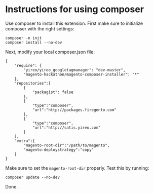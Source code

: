 # Instructions for using composer

Use composer to install this extension. First make sure to initialize composer with the right settings:

    composer -n init
    composer install --no-dev

Next, modify your local composer.json file:

    {
        "require": {
            "yireo/yireo_googletagmanager": "dev-master",
            "magento-hackathon/magento-composer-installer": "*"
        },    
        "repositories":[
            {
                "packagist": false
            },
            {
                "type":"composer",
                "url":"http://packages.firegento.com"
            },
            {
                "type":"composer",
                "url":"http://satis.yireo.com"
            }
        ],
        "extra":{
            "magento-root-dir":"/path/to/magento",
            "magento-deploystrategy":"copy"           
        }
    }

Make sure to set the `magento-root-dir` properly. Test this by running:

    composer update --no-dev

Done.

